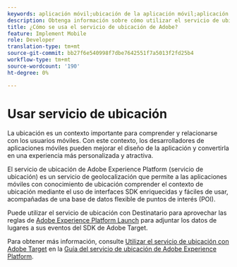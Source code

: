 ```yaml
---
keywords: aplicación móvil;ubicación de la aplicación móvil;aplicación móvil de destinatario;ubicaciones de destinatario móvil;servicio de ubicación;servicio de ubicación en la nube de Adobe Experience;pois;puntos de interés;sdk;ubicación
description: Obtenga información sobre cómo utilizar el servicio de ubicación de Adobe Experience Platform para activar las aplicaciones móviles con información sobre la ubicación.
title: ¿Cómo se usa el servicio de ubicación de Adobe?
feature: Implement Mobile
role: Developer
translation-type: tm+mt
source-git-commit: bb27f6e540998f7dbe7642551f7a5013f2fd25b4
workflow-type: tm+mt
source-wordcount: '190'
ht-degree: 0%

---
```



# Usar servicio de ubicación

La ubicación es un contexto importante para comprender y relacionarse con los usuarios móviles. Con este contexto, los desarrolladores de aplicaciones móviles pueden mejorar el diseño de la aplicación y convertirla en una experiencia más personalizada y atractiva.

El servicio de ubicación de Adobe Experience Platform (servicio de ubicación) es un servicio de geolocalización que permite a las aplicaciones móviles con conocimiento de ubicación comprender el contexto de ubicación mediante el uso de interfaces SDK enriquecidas y fáciles de usar, acompañadas de una base de datos flexible de puntos de interés (POI).

Puede utilizar el servicio de ubicación con Destinatario para aprovechar las reglas de [Adobe Experience Platform Launch](https://experienceleague.adobe.com/docs/launch/using/overview.html) para adjuntar los datos de lugares a sus eventos del SDK de Adobe Target.

Para obtener más información, consulte [Utilizar el servicio de ubicación con Adobe Target](https://experienceleague.adobe.com/docs/places/using/use-places-with-other-solutions/places-target/places-target.html) en la [Guía del servicio de ubicación de Adobe Experience Platform](https://experienceleague.adobe.com/docs/places/using/home.html).
